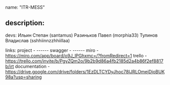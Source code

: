 name:
"ITR-MESS"

description:
-----------

devs:
Ильин Степан (santamus) 
Разиньков Павел (morphia33)
Тулинов Владислав (sshhiinnzzhhiillaa)

links:
project - ------
swagger - ------
miro - https://miro.com/app/board/o9J_lPGhxmc=/?fromRedirect=1
trello - https://trello.com/invite/b/PgyZQm2o/9b2b9d86a4fb2185d2a4b86f2ef8817b/irt
documentation - https://drive.google.com/drive/folders/1EzDLTCYDyJhoc78IJRLOmejDjoBUK98a?usp=sharing
